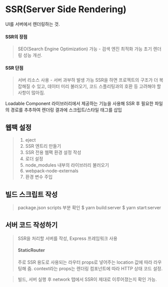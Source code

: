 SSR(Server Side Rendering)
==========================
UI를 서버에서 렌더링하는 것.

#### SSR의 장점
>SEO(Search Engine Optimization) 가능 - 검색 엔진 최적화 가능
>초기 렌더링 성능 개선.

#### SSR 단점
>서버 리소스 사용 - 서버 과부하 발생 가능
>SSR을 하면 프로젝트의 구조가 더 복잡해질 수 있고, 데이터 미리 불러오기, 코드 스플리팅과의 호환 등 고려해야 할 사항이 많아짐.

Loadable Component 라이브러리에서 제공하는 기능을 사용해 SSR 후 
필요한 파일의 경로를 추추하여 렌더링 결과에 스크립트/스타일 태그를 삽입

## 웹팩 설정
> 1. eject
> 2. SSR 엔트리 만들기
> 3. SSR 전용 웹팩 환경 설정 작성
> 4. 로더 설정
> 5. node_modules 내부의 라이브러리 불러오기
> 6. webpack-node-externals
> 7. 환경 변수 주입

## 빌드 스크립트 작성
>package.json scripts 부분 확인
>$ yarn build:server
>$ yarn start:server

## 서버 코드 작성하기
>SSR을 처리할 서버를 작성, Express 프레임워크 사용
>
>#### StaticRouter
>주로 SSR 용도로 사용되는 라우터
>props로 넣어주는 location 값에 따라 라우팅해 줌.
>context라는 props는 렌더링 컴포넌트에 따라 HTTP 상태 코드 설정.

>빌드, 서버 실행 후 network 탭에서 SSR이 제대로 이루어졌는지 확인 가능.

